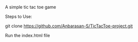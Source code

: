 A simple tic tac toe game

Steps to Use:

git clone https://github.com/Anbarasan-S/TicTacToe-project.git

Run the index.html file
